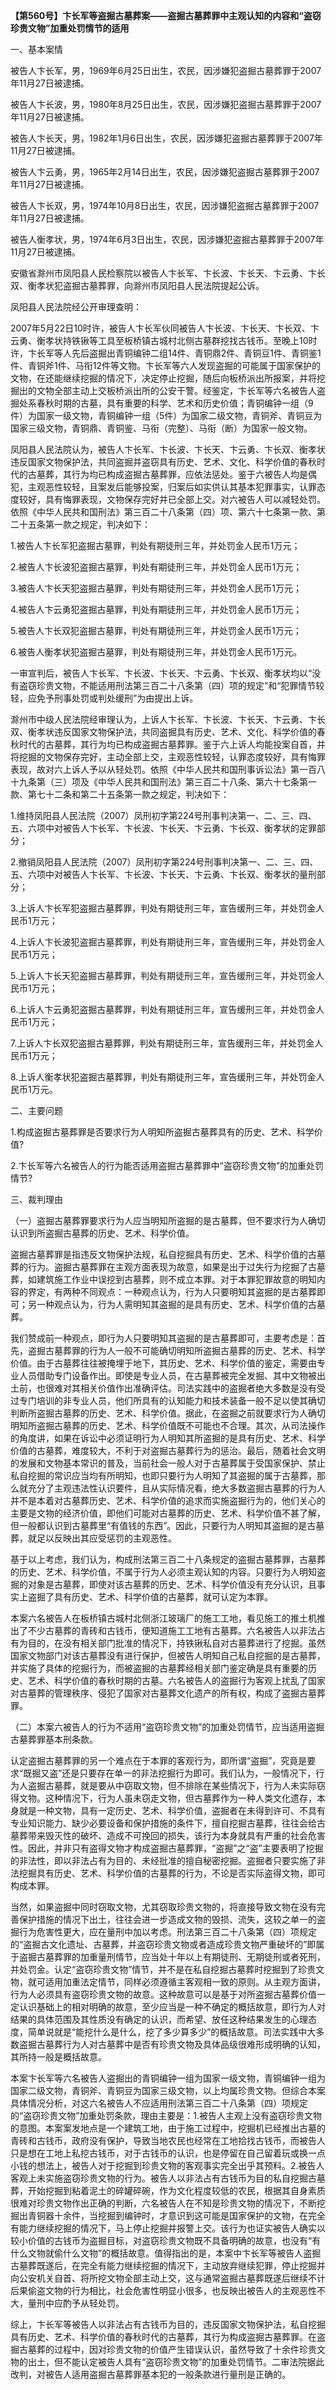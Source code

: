 **【第560号】卞长军等盗掘古墓葬案——盗掘古墓葬罪中主观认知的内容和“盗窃珍贵文物”加重处罚情节的适用**

一、基本案情

被告人卞长军，男，1969年6月25日出生，农民，因涉嫌犯盗掘古墓葬罪于2007年11月27日被逮捕。

被告人卞长波，男，1980年8月25日出生，农民，因涉嫌犯盗掘古墓葬罪于2007年11月27日被逮捕。

被告人卞长天，男，1982年1月6日出生，农民，因涉嫌犯盗掘古墓葬罪于2007年11月27日被逮捕。

被告人卞云勇，男，1965年2月14日出生，农民，因涉嫌犯盗掘古墓葬罪于2007年11月27日被逮捕。

被告人卞长双，男，1974年10月8日出生，农民，因涉嫌犯盗掘古墓葬罪于2007年11月27日被逮捕。

被告人衡孝状，男，1974年6月3日出生，农民，因涉嫌犯盗掘古墓葬罪于2007年11月27日被逮捕。

安徽省滁州市凤阳县人民检察院以被告人卞长军、卞长波、卞长天、卞云勇、卞长双、衡孝状犯盗掘古墓葬罪，向滁州市凤阳县人民法院提起公诉。

凤阳县人民法院经公开审理查明：

2007年5月22日10时许，被告人卞长军伙同被告人卞长波、卞长天、卞长双、卞云勇、衡孝状持铁锹等工具至板桥镇古城村北侧古墓群挖找古钱币。至晚上10时许，卞长军等人先后盗掘出青铜编钟二组14件、青铜鼎2件、青铜豆1件、青铜鉴1件、青铜斧1件、马衔12件等文物。卞长军等六人发现盗掘的可能属于国家保护的文物，在还能继续挖掘的情况下，决定停止挖掘，随后向板桥派出所报案，并将挖掘出的文物全部主动上交板桥派出所的公安干警。经鉴定，卞长军等六名被告人盗掘处系春秋时期的古墓，具有重要的科学、艺术和历史价值；青铜编钟一组（9件）为国家一级文物，青铜编钟一组（5件）为国家二级文物，青铜斧、青铜豆为国家三级文物，青铜鼎、青铜鉴、马衔（完整）、马衔（断）为国家一般文物。

凤阳县人民法院认为，被告人卞长军、卞长波、卞长天、卞云勇、卞长双、衡孝状违反国家文物保护法，共同盗掘并盗窃具有历史、艺术、文化、科学价值的春秋时代的古墓葬，其行为均已构成盗掘古墓葬罪，应依法惩处。鉴于六被告人均是偶犯，主观恶性较轻，且案发后能够投案，归案后如实供认其基本犯罪事实，认罪态度较好，具有悔罪表现，文物保存完好并已全部上交。对六被告人可以减轻处罚。依照《中华人民共和国刑法》第三百二十八条第（四）项、第六十七条第一款、第二十五条第一款之规定，判决如下：

1.被告人卞长军犯盗掘古墓罪，判处有期徒刑三年，并处罚金人民币1万元；

2.被告人卞长波犯盗掘古墓罪，判处有期徒刑三年，并处罚金人民币1万元；

3.被告人卞长天犯盗掘古墓罪，判处有期徒刑三年，并处罚金人民币1万元；

4.被告人卞云勇犯盗掘古墓罪，判处有期徒刑三年，并处罚金人民币1万元；

5.被告人卞长双犯盗掘古墓罪，判处有期徒刑三年，并处罚金人民币1万元；

6.被告人衡孝状犯盗掘古墓罪，判处有期徒刑三年，并处罚金人民币1万元。

一审宣判后，被告人卞长军、卞长波、卞长天、卞云勇、卞长双、衡孝状均以“没有盗窃珍贵文物，不能适用刑法第三百二十八条第（四）项的规定”和“犯罪情节较轻，应免予刑事处罚或判处缓刑”为由提出上诉。

滁州市中级人民法院经审理认为，上诉人卞长军、卞长波、卞长天、卞云勇、卞长双、衡孝状违反国家文物保护法，共同盗掘具有历史、艺术、文化、科学价值的春秋时代的古墓葬，其行为均已构成盗掘古墓葬罪。鉴于六上诉人均能投案自首，并将挖掘的文物保存完好，主动全部上交，主观恶性较轻，认罪态度较好，具有悔罪表现，故对六上诉人予以从轻处罚。依照《中华人民共和国刑事诉讼法》第一百八十九条第（三）项及《中华人民共和国刑法》第三百二十八条、第六十七条第一款、第七十二条和第二十五条第一款之规定，判决如下：

1.维持凤阳县人民法院（2007）凤刑初字第224号刑事判决第一、二、三、四、五、六项中对被告人卞长军、卞长波、卞长天、卞云勇、卞长双、衡孝状的定罪部分；

2.撤销凤阳县人民法院（2007）凤刑初字第224号刑事判决第一、二、三、四、五、六项中对被告人卞长军、卞长波、卞长天、卞云勇、卞长双、衡孝状的量刑部分；

3.上诉人卞长军犯盗掘古墓葬罪，判处有期徒刑三年，宣告缓刑三年，并处罚金人民币1万元；

4.上诉人卞长波犯盗掘古墓葬罪，判处有期徒刑三年，宣告缓刑三年，并处罚金人民币1万元；

5.上诉人卞长天犯盗掘古墓葬罪，判处有期徒刑三年，宣告缓刑三年，并处罚金人民币1万元；

6.上诉人卞云勇犯盗掘古墓葬罪，判处有期徒刑三年，宣告缓刑三年，并处罚金人民币1万元；

7.上诉人卞长双犯盗掘古墓葬罪，判处有期徒刑三年，宣告缓刑三年，并处罚金人民币1万元；

8.上诉人衡孝状犯盗掘古墓葬罪，判处有期徒刑三年，宣告缓刑三年，并处罚金人民币1万元。

二、主要问题

1.构成盗掘古墓葬罪是否要求行为人明知所盗掘古墓葬具有的历史、艺术、科学价值?

2.卞长军等六名被告人的行为能否适用盗掘古墓葬罪中“盗窃珍贵文物”的加重处罚情节?

三、裁判理由

（一）盗掘古墓葬罪要求行为人应当明知所盗掘的是古墓葬，但不要求行为人确切认识到所盗掘古墓葬的历史、艺术、科学价值。

盗掘古墓葬罪是指违反文物保护法规，私自挖掘具有历史、艺术、科学价值的古墓葬的行为。盗掘古墓葬罪在主观方面表现为故意，如果是出于过失行为挖掘了古墓葬，如建筑施工作业中误挖到古墓葬，则不成立本罪。对于本罪犯罪故意的明知内容的界定，有两种不同观点：一种观点认为，行为人只要明知其盗掘的是古墓葬即可；另一种观点认为，行为人需明知其盗掘的是具有历史、艺术、科学价值的古墓葬。

我们赞成前一种观点，即行为人只要明知其盗掘的是古墓葬即可，主要考虑是：首先，盗掘古墓葬罪的行为人一般不可能确切明知所盗掘古墓葬的历史、艺术、科学价值。由于古墓葬往往被掩埋于地下，其历史、艺术、科学价值的鉴定，需要由专业人员借助专门设备作出。即使是专业人员，在古墓葬被完全发掘、其中文物被出土前，也很难对其相关价值作出准确评估。司法实践中的盗掘者绝大多数是没有受过专门培训的非专业人员，他们所具有的认知能力和技术装备一般不足以使其确切判断所盗掘古墓葬的历史、艺术、科学价值。据此，在盗掘之前就要求行为人确切明知所盗掘古墓葬的历史、艺术、科学价值既不可能也不合理。其次，从司法操作的角度讲，如果在诉讼中必须证明行为人明知其所盗掘的是具有历史、艺术、科学价值的古墓葬，难度较大，不利于对盗掘古墓葬行为的惩治。最后，随着社会文明的发展和文物基本常识的普及，当前社会一般人对于古墓葬属于受国家保护、禁止私自挖掘的常识应当均有所明知，也即只要行为人明知了其盗掘的属于古墓葬，那么就充分了主观违法性认识要件，且从实际情况看，绝大多数盗掘古墓葬的行为人并不是本着对古墓葬历史、艺术、科学价值的追求而实施盗掘行为的，他们关心的主要是文物的经济价值，即他们可能对古墓葬的历史、艺术、科学价值不甚了解，但一般都认识到古墓葬里“有值钱的东西”。因此，只要行为人明知其盗掘的是古墓葬，就足以反映出其应受惩罚的主观恶性。

基于以上考虑，我们认为，构成刑法第三百二十八条规定的盗掘古墓葬罪，古墓葬的历史、艺术、科学价值，不属于行为人必须主观认知的内容。只要行为人明知盗掘的对象是古墓葬，即使对该古墓葬的历史、艺术、科学价值没有充分认识，且事实上盗掘了具有历史、艺术、科学价值的古墓葬，就可认定为本罪。

本案六名被告人在板桥镇古城村北侧浙江玻璃厂的施工工地，看见施工的推土机推出了不少古墓葬的青砖和古钱币，便知道施工工地有古墓葬。六名被告人以非法占有为目的，在没有相关部门批准的情况下，持铁锹私自对古墓葬进行了挖掘。虽然国家文物部门对该古墓葬没有进行保护，但被告人明知自己私自挖掘的是古墓葬，并实施了具体的挖掘行为，而被盗掘的古墓葬经相关部门鉴定确是具有重要的历史、艺术、科学价值的春秋时期的古墓。六名被告人的盗掘行为客观上扰乱了国家对古墓葬的管理秩序、侵犯了国家对古墓葬文化遗产的所有权，构成了盗掘古墓葬罪。

（二）本案六被告人的行为不适用“盗窃珍贵文物”的加重处罚情节，应当适用盗掘古墓葬罪基本刑条款。

认定盗掘古墓葬罪的另一个难点在于本罪的客观行为，即所谓“盗掘”，究竟是要求“既掘又盗”还是只要存在单一的非法挖掘行为即可。我们认为，一般情况下，行为人盗掘古墓葬，就是要从中窃取文物，但不排除在某些情况下，行为人未实际窃得文物。这种情况下，行为人虽未窃走文物，但古墓葬作为一种人类文化遗存，本身就是一种文物，具有一定历史、艺术、科学价值，盗掘者在未得到许可、不具有专业知识能力、缺少必要设备和保护措施的条件下，擅自挖掘古墓葬，往往会给古墓葬带来毁灭性的破坏、造成不可挽回的损失，该行为本身就具有严重的社会危害性。因此，并非只有盗得文物才构成盗掘古墓葬罪，“盗掘”之“盗”主要表明了挖掘的非法性，即以非法占有为目的、未经批准的擅自秘密挖掘。盗掘者只要实施了非法挖掘具有历史、艺术、科学价值的古墓葬的行为，不论是否实际盗得文物，即可构成本罪。

当然，如果盗掘中同时窃取文物，尤其窃取珍贵文物的，将直接导致文物在没有完善保护措施的情况下出土，往往会进一步造成文物的毁损、流失，这较之单一的盗掘行为危害性更大，应在量刑中加以考虑。刑法第三百二十八条第（四）项规定的“盗掘古文化遗址、古墓葬，并盗窃珍贵文物或者造成珍贵文物严重破坏的”即属于盗掘古墓葬罪的加重量刑情节，应当处十年以上有期徒刑、无期徒刑或者死刑，并处罚金。认定“盗窃珍贵文物”情节，并不是在私自挖掘古墓葬时挖掘到了珍贵文物，就可适用加重法定情节，同样必须遵循主客观相一致的原则。从主观方面讲，行为人必须具有盗窃珍贵文物的故意。这种故意可以是基于对所盗掘古墓葬价值一定认识基础上的相对明确的故意，至少应当是一种不确定的概括故意，即行为人对结果的具体范围及其性质没有确定的认识，而希望、放任这种结果发生的心理态度，简单说就是“能挖什么是什么，挖了多少算多少”的概括故意。司法实践中大多数盗掘古墓葬行为人对古墓葬中是否有珍贵文物及具体品级很难形成明确的认知，其所持一般是概括故意。

本案卞长军等六名被告人盗掘出的青铜编钟一组为国家一级文物，青铜编钟一组为国家二级文物，青铜斧、青铜豆为国家三级文物，以上均属珍贵文物。但综合本案具体情况分析，对这六名被告人不应适用刑法第三百二十八条第（四）项规定的“盗窃珍贵文物”加重处罚条款，理由主要是：1.被告人主观上没有盗窃珍贵文物的意图。本案案发地点是一个建筑工地，由于施工过程中，挖掘机已经推出古墓的青砖和古钱币，政府没有保护，导致当地农民也经常在工地拾找古钱币，而被告人只是想在工地上私挖古钱币，对于古钱币的认识，也是停留在自己留着玩或换一点小钱的想法上，被告人对于挖掘到珍贵文物的客观事实完全出乎其预料。2.被告人客观上未实施盗窃珍贵文物的行为。被告人以非法占有古钱币为目的私自挖掘古墓葬，开始挖掘到粘着泥土的碎罐碎碗，作为文化程度较低的农民，根据其自身素质很难对珍贵文物作出正确的判断，六名被告人在不知是珍贵文物的情况下，不断挖掘出青铜器十余件，当挖掘到编钟时，才意识到这可能是国家保护的文物，在完全有能力继续挖掘的情况下，马上停止挖掘并报警上交。该行为也证实被告人确实以较小价值的古钱币为盗掘目标，对盗窃珍贵文物既不具备明确的故意，也没有“有什么文物就偷什么文物”的概括故意。值得指出的是，本案中卞长军等被告人盗掘古墓葬既遂后，在完全有能力继续挖掘的情况下，主动放弃继续犯罪，停止挖掘并向公安机关自首、将所挖文物全部主动上交，这与通常盗掘古墓葬既遂后继续不计后果偷盗文物的行为相比，社会危害性明显小很多，也反映出被告人的主观恶性不大，量刑中应酌予从轻处罚。

综上，卞长军等被告人以非法占有古钱币为目的，违反国家文物保护法，私自挖掘具有历史、艺术、科学价值的春秋时代的古墓葬，其行为构成盗掘古墓葬罪。在盗掘古墓葬的过程中，因对珍贵文物的价值产生错误认识，虽然导致了十余件珍贵文物的出土，但不能认定被告人具有“盗窃珍贵文物”的加重处罚情节。二审法院据此改判，对被告人适用盗掘古墓葬罪基本犯的一般条款进行量刑是正确的。